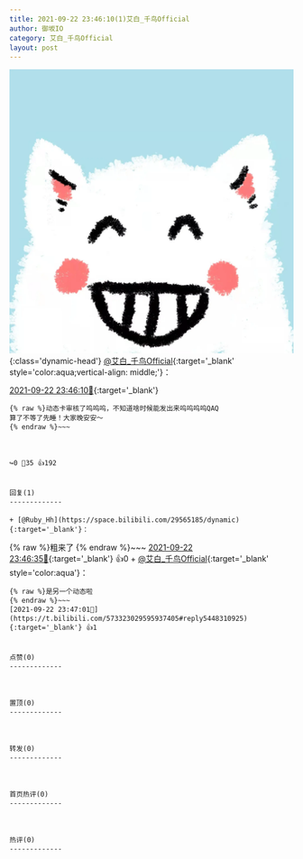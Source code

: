 ```yaml
---
title: 2021-09-22 23:46:10(1)艾白_千鸟Official
author: 御坂IO
category: 艾白_千鸟Official
layout: post
---
```


![img](/images/9ae8b9445fd0665cc014d9080156a45271be73c6.jpg){:class='dynamic-head'}
[@艾白_千鸟Official](https://space.bilibili.com/334537711/dynamic){:target='_blank' style='color:aqua;vertical-align: middle;'}：

[2021-09-22 23:46:10🔗](https://t.bilibili.com/573323029595937405){:target='_blank'}

~~~
{% raw %}动态卡审核了呜呜呜，不知道啥时候能发出来呜呜呜呜QAQ
算了不等了先睡！大家晚安安～
{% endraw %}~~~



↪️0 💬35 👍192


回复(1)
-------------

+ [@Ruby_Hh](https://space.bilibili.com/29565185/dynamic){:target='_blank'}：
~~~
{% raw %}粗来了
{% endraw %}~~~
[2021-09-22 23:46:35🔗](https://t.bilibili.com/573323029595937405#reply5448310105){:target='_blank'} 👍0
    + [@艾白_千鸟Official](https://space.bilibili.com/334537711/dynamic){:target='_blank' style='color:aqua'}：
~~~
{% raw %}是另一个动态啦
{% endraw %}~~~
[2021-09-22 23:47:01🔗](https://t.bilibili.com/573323029595937405#reply5448310925){:target='_blank'} 👍1


点赞(0)
-------------



置顶(0)
-------------



转发(0)
-------------



首页热评(0)
-------------



热评(0)
-------------



